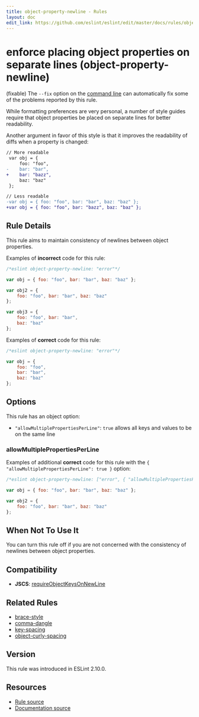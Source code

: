 ```yaml
---
title: object-property-newline - Rules
layout: doc
edit_link: https://github.com/eslint/eslint/edit/master/docs/rules/object-property-newline.md
---
```

<!-- Note: No pull requests accepted for this file. See README.md in the root directory for details. -->

# enforce placing object properties on separate lines (object-property-newline)

(fixable) The `--fix` option on the [command line](../user-guide/command-line-interface#fix) can automatically fix some of the problems reported by this rule.

While formatting preferences are very personal, a number of style guides require that object properties be placed on separate lines for better readability.

Another argument in favor of this style is that it improves the readability of diffs when a property is changed:

```diff
// More readable
 var obj = {
     foo: "foo",
-    bar: "bar",
+    bar: "bazz",
     baz: "baz"
 };
```

```diff
// Less readable
-var obj = { foo: "foo", bar: "bar", baz: "baz" };
+var obj = { foo: "foo", bar: "bazz", baz: "baz" };
```

## Rule Details

This rule aims to maintain consistency of newlines between object properties.

Examples of **incorrect** code for this rule:

```js
/*eslint object-property-newline: "error"*/

var obj = { foo: "foo", bar: "bar", baz: "baz" };

var obj2 = {
    foo: "foo", bar: "bar", baz: "baz"
};

var obj3 = {
    foo: "foo", bar: "bar",
    baz: "baz"
};
```

Examples of **correct** code for this rule:

```js
/*eslint object-property-newline: "error"*/

var obj = {
    foo: "foo",
    bar: "bar",
    baz: "baz"
};
```

## Options

This rule has an object option:

* `"allowMultiplePropertiesPerLine"`: `true` allows all keys and values to be on the same line

### allowMultiplePropertiesPerLine

Examples of additional **correct** code for this rule with the `{ "allowMultiplePropertiesPerLine": true }` option:

```js
/*eslint object-property-newline: ["error", { "allowMultiplePropertiesPerLine": true }]*/

var obj = { foo: "foo", bar: "bar", baz: "baz" };

var obj2 = {
    foo: "foo", bar: "bar", baz: "baz"
};
```

## When Not To Use It

You can turn this rule off if you are not concerned with the consistency of newlines between object properties.

## Compatibility

* **JSCS**: [requireObjectKeysOnNewLine](http://jscs.info/rule/requireObjectKeysOnNewLine)

## Related Rules

* [brace-style](brace-style)
* [comma-dangle](comma-dangle)
* [key-spacing](key-spacing)
* [object-curly-spacing](object-curly-spacing)

## Version

This rule was introduced in ESLint 2.10.0.

## Resources

* [Rule source](https://github.com/eslint/eslint/tree/master/lib/rules/object-property-newline.js)
* [Documentation source](https://github.com/eslint/eslint/tree/master/docs/rules/object-property-newline.md)

